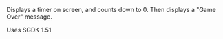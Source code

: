 Displays a timer on screen, and counts down to 0. Then displays a "Game Over" message.

Uses SGDK 1.51
